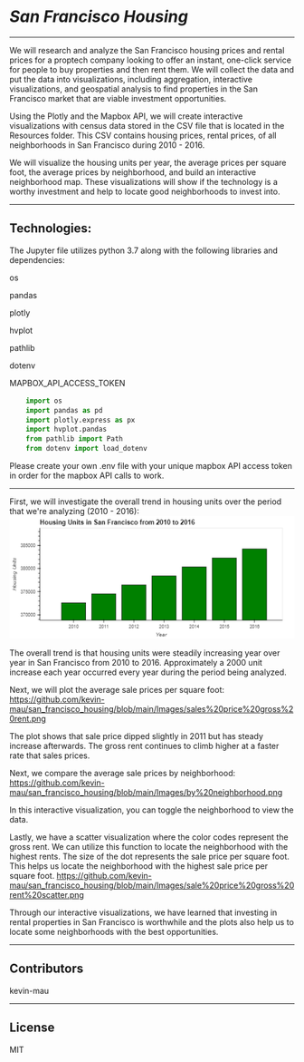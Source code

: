 # *San Francisco Housing*
---
We will research and analyze the San Francisco housing prices and rental prices for a proptech company looking to offer an instant, one-click service for people to buy properties and then rent them.  We will collect the data and put the data into visualizations, including aggregation, interactive visualizations, and geospatial analysis to find properties in the San Francisco market that are viable investment opportunities.  

Using the Plotly and the Mapbox API, we will create interactive visualizations with census data stored in the CSV file that is located in the Resources folder.  This CSV contains housing prices, rental prices, of all neighborhoods in San Francisco during 2010 - 2016.

We will visualize the housing units per year, the average prices per square foot, the average prices by neighborhood, and build an interactive neighborhood map.  These visualizations will show if the technology is a worthy investment and help to locate good neighborhoods to invest into.

---
## Technologies:

The Jupyter file utilizes python 3.7 along with the following libraries and dependencies:

os

pandas

plotly

hvplot

pathlib

dotenv

MAPBOX_API_ACCESS_TOKEN


```python
    import os
    import pandas as pd
    import plotly.express as px
    import hvplot.pandas
    from pathlib import Path
    from dotenv import load_dotenv
```

Please create your own .env file with your unique mapbox API access token in order for the mapbox API calls to work.

---

First, we will investigate the overall trend in housing units over the period that we're analyzing (2010 - 2016):
![Housing Units 2010 to 2016](https://github.com/kevin-mau/san_francisco_housing/blob/main/Images/housing%20units%202010%20to%202016.png?raw=true)

The overall trend is that housing units were steadily increasing year over year in San Francisco from 2010 to 2016. Approximately a 2000 unit increase each year occurred every year during the period being analyzed.

Next, we will plot the average sale prices per square foot:
https://github.com/kevin-mau/san_francisco_housing/blob/main/Images/sales%20price%20gross%20rent.png

The plot shows that sale price dipped slightly in 2011 but has steady increase afterwards.  The gross rent continues to climb higher at a faster rate that sales prices.

Next, we compare the average sale prices by neighborhood:
https://github.com/kevin-mau/san_francisco_housing/blob/main/Images/by%20neighborhood.png

In this interactive visualization, you can toggle the neighborhood to view the data.  

Lastly, we have a scatter visualization where the color codes represent the gross rent.  We can utilize this function to locate the neighborhood with the highest rents.  The size of the dot represents the sale price per square foot.  This helps us locate the neighborhood with the highest sale price per square foot.
https://github.com/kevin-mau/san_francisco_housing/blob/main/Images/sale%20price%20gross%20rent%20scatter.png

Through our interactive visualizations, we have learned that investing in rental properties in San Francisco is worthwhile and the plots also help us to locate some neighborhoods with the best opportunities.

---

## Contributors

kevin-mau

---

## License

MIT
